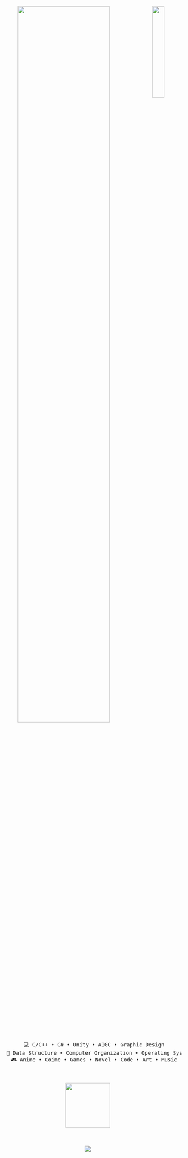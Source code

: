 <div align="center">
<img src="https://github.com/innng/innng/assets/26755058/5e0ce0fb-c544-4f8c-a307-5849165746d0" width="25%" align="right" />
<img src="https://readme-typing-svg.demolab.com?font=Inconsolata&weight=500&size=50&duration=4000&pause=300&color=A7A459&center=true&vCenter=true&multiline=true&repeat=false&random=false&width=1300&height=140&lines=Ciallo (∠·ω )⌒★;I'm+Cloud%2C+a+game+designer%E2%9C%A9" width="70%" />
<br><br>
<pre>
    💻 C/C++ • C# • Unity • AIGC • Graphic Design
    📖 Data Structure • Computer Organization • Operating System • Computer Network  
    🎮 Anime • Coimc • Games • Novel • Code • Art • Music
</pre>
<br><br>
<img src="https://i.pinimg.com/originals/9f/e6/76/9fe676c5339b6852550693ea678841a9.gif" height="120" />
<br><br><br>
    
[![](https://img.shields.io/badge/Cloud%3BBlog-white?style=for-the-badge)](https://www.cloud09.xyz/)
</div>
